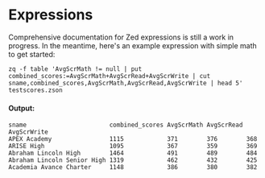 # Expressions

Comprehensive documentation for Zed expressions is still a work in progress. In
the meantime, here's an example expression with simple math to get started:

```mdtest-command dir=zed-sample-data/edu/zson
zq -f table 'AvgScrMath != null | put combined_scores:=AvgScrMath+AvgScrRead+AvgScrWrite | cut sname,combined_scores,AvgScrMath,AvgScrRead,AvgScrWrite | head 5' testscores.zson
```

#### Output:
```mdtest-output
sname                       combined_scores AvgScrMath AvgScrRead AvgScrWrite
APEX Academy                1115            371        376        368
ARISE High                  1095            367        359        369
Abraham Lincoln High        1464            491        489        484
Abraham Lincoln Senior High 1319            462        432        425
Academia Avance Charter     1148            386        380        382
```
